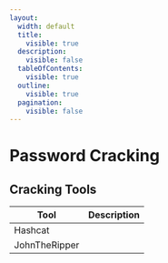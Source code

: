```yaml
---
layout:
  width: default
  title:
    visible: true
  description:
    visible: false
  tableOfContents:
    visible: true
  outline:
    visible: true
  pagination:
    visible: false
---
```


# Password Cracking

## Cracking Tools

| Tool          | Description |
| ------------- | ----------- |
| Hashcat       |             |
| JohnTheRipper |             |
